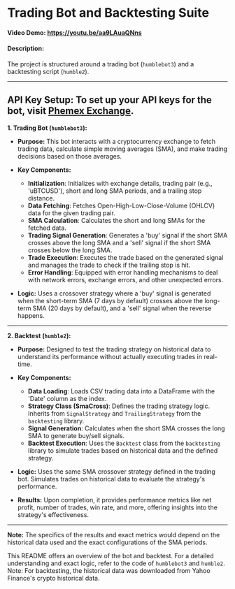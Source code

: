 
# Trading Bot and Backtesting Suite
#### Video Demo: https://youtu.be/aa9LAuaQNns
#### Description:

The project is structured around a trading bot (`humblebot3`) and a backtesting script (`humble2`).


---

**API Key Setup:**
To set up your API keys for the bot, visit [Phemex Exchange](https://phemex.com/account/referral/invite-friends-entry?referralCode=GW7R43).
---

**1. Trading Bot (`humblebot3`):**
- **Purpose:** 
  This bot interacts with a cryptocurrency exchange to fetch trading data, calculate simple moving averages (SMA), and make trading decisions based on those averages.
  
- **Key Components:**
  - **Initialization**: Initializes with exchange details, trading pair (e.g., 'uBTCUSD'), short and long SMA periods, and a trailing stop distance.
  - **Data Fetching**: Fetches Open-High-Low-Close-Volume (OHLCV) data for the given trading pair.
  - **SMA Calculation**: Calculates the short and long SMAs for the fetched data.
  - **Trading Signal Generation**: Generates a 'buy' signal if the short SMA crosses above the long SMA and a 'sell' signal if the short SMA crosses below the long SMA.
  - **Trade Execution**: Executes the trade based on the generated signal and manages the trade to check if the trailing stop is hit.
  - **Error Handling**: Equipped with error handling mechanisms to deal with network errors, exchange errors, and other unexpected errors.

- **Logic:** 
  Uses a crossover strategy where a 'buy' signal is generated when the short-term SMA (7 days by default) crosses above the long-term SMA (20 days by default), and a 'sell' signal when the reverse happens.

---

**2. Backtest (`humble2`):**
- **Purpose:** 
  Designed to test the trading strategy on historical data to understand its performance without actually executing trades in real-time.
  
- **Key Components:**
  - **Data Loading**: Loads CSV trading data into a DataFrame with the 'Date' column as the index.
  - **Strategy Class (SmaCross)**: Defines the trading strategy logic. Inherits from `SignalStrategy` and `TrailingStrategy` from the `backtesting` library.
  - **Signal Generation**: Calculates when the short SMA crosses the long SMA to generate buy/sell signals.
  - **Backtest Execution**: Uses the `Backtest` class from the `backtesting` library to simulate trades based on historical data and the defined strategy.
  
- **Logic:** 
  Uses the same SMA crossover strategy defined in the trading bot. Simulates trades on historical data to evaluate the strategy's performance.

- **Results:** 
  Upon completion, it provides performance metrics like net profit, number of trades, win rate, and more, offering insights into the strategy's effectiveness.

---

**Note:** The specifics of the results and exact metrics would depend on the historical data used and the exact configurations of the SMA periods.

This README offers an overview of the bot and backtest. For a detailed understanding and exact logic, refer to the code of `humblebot3` and `humble2`. Note: For backtesting, the historical data was downloaded from Yahoo Finance's crypto historical data.


